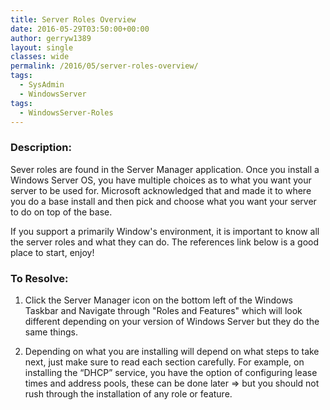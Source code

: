 ```yaml
---
title: Server Roles Overview
date: 2016-05-29T03:50:00+00:00
author: gerryw1389
layout: single
classes: wide
permalink: /2016/05/server-roles-overview/
tags:
  - SysAdmin
  - WindowsServer
tags:
  - WindowsServer-Roles
---
```

<!--more-->

### Description:

Sever roles are found in the Server Manager application. Once you install a Windows Server OS, you have multiple choices as to what you want your server to be used for. Microsoft acknowledged that and made it to where you do a base install and then pick and choose what you want your server to do on top of the base.

If you support a primarily Window's environment, it is important to know all the server roles and what they can do. The references link below is a good place to start, enjoy!

### To Resolve:

1. Click the Server Manager icon on the bottom left of the Windows Taskbar and Navigate through "Roles and Features" which will look different depending on your version of Windows Server but they do the same things.

2. Depending on what you are installing will depend on what steps to take next, just make sure to read each section carefully. For example, on installing the &#8220;DHCP&#8221; service, you have the option of configuring lease times and address pools, these can be done later => but you should not rush through the installation of any role or feature.

